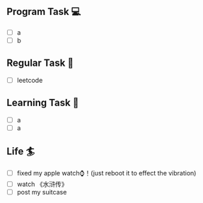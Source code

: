 

## Program Task  💻
- [ ] a
- [ ] b

## Regular Task  🤡
- [ ] leetcode

## Learning Task 🎯
- [ ] a
- [ ] a

## Life 🏄
- [ ] fixed my apple watch⌚️！(just reboot it to effect the vibration)
- [ ] watch 《水浒传》
- [ ] post my suitcase